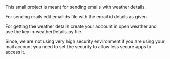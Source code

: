 This small project is meant for sending emails with weather details.

For sending mails edit emailids file with the email id details as given.

For getting the weather details create your account in open weather and use the key in weatherDetails.py file.

Since, we are not using very high security environment if you are using your mail account you need to set the security
to allow less secure apps to access it.